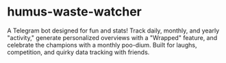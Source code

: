 # humus-waste-watcher
A Telegram bot designed for fun and stats! Track daily, monthly, and yearly "activity," generate personalized overviews with a "Wrapped" feature, and celebrate the champions with a monthly poo-dium. Built for laughs, competition, and quirky data tracking with friends.

